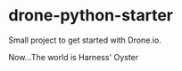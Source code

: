 # drone-python-starter
Small project to get started with Drone.io.

Now...The world is Harness' Oyster
